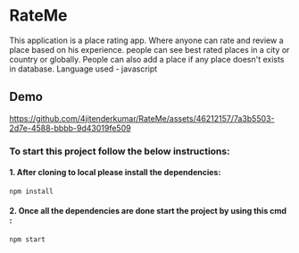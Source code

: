 # RateMe
This application is a place rating app. Where anyone can rate and review a place based on his experience. people can see best rated places in a city or country or globally. People can also add a place if any place doesn't exists in database.  Language used - javascript

## Demo
https://github.com/4jitenderkumar/RateMe/assets/46212157/7a3b5503-2d7e-4588-bbbb-9d43019fe509


### To start this project follow the below instructions:
#### 1. After cloning to local please install the dependencies: 
```
npm install
```
#### 2. Once all  the dependencies are done start the project by using this cmd : 
```
npm start
```
